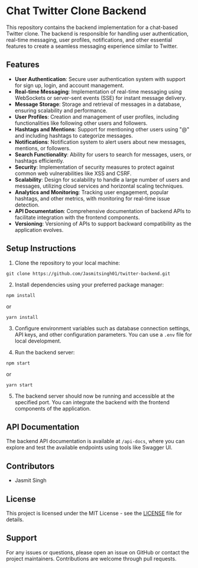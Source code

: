 # Chat Twitter Clone Backend

This repository contains the backend implementation for a chat-based Twitter clone. The backend is responsible for handling user authentication, real-time messaging, user profiles, notifications, and other essential features to create a seamless messaging experience similar to Twitter.

## Features

- **User Authentication**: Secure user authentication system with support for sign up, login, and account management.
- **Real-time Messaging**: Implementation of real-time messaging using WebSockets or server-sent events (SSE) for instant message delivery.
- **Message Storage**: Storage and retrieval of messages in a database, ensuring scalability and performance.
- **User Profiles**: Creation and management of user profiles, including functionalities like following other users and followers.
- **Hashtags and Mentions**: Support for mentioning other users using "@" and including hashtags to categorize messages.
- **Notifications**: Notification system to alert users about new messages, mentions, or followers.
- **Search Functionality**: Ability for users to search for messages, users, or hashtags efficiently.
- **Security**: Implementation of security measures to protect against common web vulnerabilities like XSS and CSRF.
- **Scalability**: Design for scalability to handle a large number of users and messages, utilizing cloud services and horizontal scaling techniques.
- **Analytics and Monitoring**: Tracking user engagement, popular hashtags, and other metrics, with monitoring for real-time issue detection.
- **API Documentation**: Comprehensive documentation of backend APIs to facilitate integration with the frontend components.
- **Versioning**: Versioning of APIs to support backward compatibility as the application evolves.

## Setup Instructions

1. Clone the repository to your local machine:

```
git clone https://github.com/Jasmitsingh01/twitter-backend.git
```

2. Install dependencies using your preferred package manager:

```
npm install
```
or
```
yarn install
```

3. Configure environment variables such as database connection settings, API keys, and other configuration parameters. You can use a `.env` file for local development.

4. Run the backend server:

```
npm start
```
or
```
yarn start
```

5. The backend server should now be running and accessible at the specified port. You can integrate the backend with the frontend components of the application.

## API Documentation

The backend API documentation is available at `/api-docs`, where you can explore and test the available endpoints using tools like Swagger UI.

## Contributors

- Jasmit Singh 

## License

This project is licensed under the MIT License - see the [LICENSE](LICENSE) file for details.

## Support

For any issues or questions, please open an issue on GitHub or contact the project maintainers. Contributions are welcome through pull requests.
